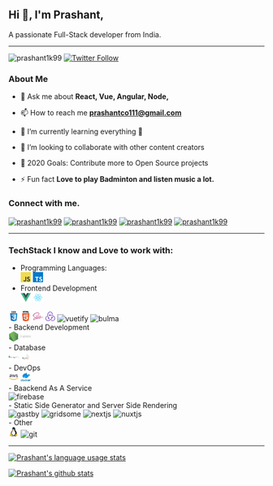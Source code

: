 ## Hi 👋, I'm Prashant,

A passionate Full-Stack developer from India.

---
<img src="https://komarev.com/ghpvc/?username=prashant1k99" alt="prashant1k99" /> [![Twitter Follow](https://img.shields.io/twitter/follow/prashant1k99?color=1DA1F2&logo=twitter&style=for-the-badge)](https://twitter.com/intent/follow?original_referer=https%3A%2F%2Fgithub.com%2Fprashant1k99&screen_name=prashant1k99)

### About Me

- 💬 Ask me about **React, Vue, Angular, Node,**

- 📫 How to reach me **prashantco111@gmail.com**

- 🌱 I’m currently learning everything 🤣

- 👯 I’m looking to collaborate with other content creators

- 🥅 2020 Goals: Contribute more to Open Source projects

- ⚡ Fun fact **Love to play Badminton and listen music a lot.**

### Connect with me.

<a href="https://dev.to/prashant1k99" target="blank"><img align="center" src="https://cdn.jsdelivr.net/npm/simple-icons@3.0.1/icons/dev-dot-to.svg" alt="prashant1k99" height="20" width="20" /></a>
<a href="https://twitter.com/prashant1k99" target="blank"><img align="center" src="https://cdn.jsdelivr.net/npm/simple-icons@3.0.1/icons/twitter.svg" alt="prashant1k99" height="20" width="20" /></a>
<a href="https://linkedin.com/in/prashant1k99" target="blank"><img align="center" src="https://cdn.jsdelivr.net/npm/simple-icons@3.0.1/icons/linkedin.svg" alt="prashant1k99" height="20" width="20" /></a>
<a href="https://medium.com/@prashant1k99" target="blank"><img align="center" src="https://cdn.jsdelivr.net/npm/simple-icons@3.0.1/icons/medium.svg" alt="prashant1k99" height="20" width="20" /></a>

---

### TechStack I know and Love to work with:

- Programming Languages:
  <br/>
  <img src="https://raw.githubusercontent.com/github/explore/80688e429a7d4ef2fca1e82350fe8e3517d3494d/topics/javascript/javascript.png" alt="javascript" width="20" height="20"/>
  <img src="https://raw.githubusercontent.com/github/explore/80688e429a7d4ef2fca1e82350fe8e3517d3494d/topics/typescript/typescript.png" alt="typescript" width="20" height="20"/>
  <br />
- Frontend Development
  <br />
  <img src="https://raw.githubusercontent.com/github/explore/80688e429a7d4ef2fca1e82350fe8e3517d3494d/topics/vue/vue.png" alt="vuejs" width="20" height="20"/>
  <img src="https://raw.githubusercontent.com/github/explore/80688e429a7d4ef2fca1e82350fe8e3517d3494d/topics/react/react.png" alt="react" width="20" height="20"/>
<!--   <img src="https://raw.githubusercontent.com/github/explore/80688e429a7d4ef2fca1e82350fe8e3517d3494d/topics/angular/angular.png" alt="angularjs" width="20" height="20"/> -->
<!--   <img src="https://raw.githubusercontent.com/github/explore/80688e429a7d4ef2fca1e82350fe8e3517d3494d/topics/bootstrap/bootstrap.png" alt="bootstrap" width="20" height="20"/> -->
  <img src="https://raw.githubusercontent.com/github/explore/80688e429a7d4ef2fca1e82350fe8e3517d3494d/topics/css/css.png" alt="css3" width="20" height="20"/>
  <img src="https://raw.githubusercontent.com/github/explore/80688e429a7d4ef2fca1e82350fe8e3517d3494d/topics/html/html.png" alt="html5" width="20" height="20"/>
  <img src="https://raw.githubusercontent.com/github/explore/80688e429a7d4ef2fca1e82350fe8e3517d3494d/topics/sass/sass.png" alt="sass" width="20" height="20"/>
  <img src="https://raw.githubusercontent.com/github/explore/80688e429a7d4ef2fca1e82350fe8e3517d3494d/topics/redux/redux.png" alt="redux" width="20" height="20"/>
<!--   <img src="https://raw.githubusercontent.com/github/explore/80688e429a7d4ef2fca1e82350fe8e3517d3494d/topics/webpack/webpack.png" alt="webpack" width="20" height="20"/> -->
<!--   <img src="https://raw.githubusercontent.com/github/explore/cb39e2385dfcec8a661d01bfacff6b1e33bbaa9d/topics/babel/babel.png" alt="babel" width="20" height="20"/> -->
<!--   <img src="https://www.vectorlogo.zone/logos/tailwindcss/tailwindcss-icon.svg" alt="tailwind" width="20" height="20"/> -->
  <img src="https://cdn.vuetifyjs.com/docs/images/logos/vuetify-logo-light.svg" alt="vuetify" width="20" height="20"/>
  <img src="https://raw.githubusercontent.com/gilbarbara/logos/804dc257b59e144eaca5bc6ffd16949752c6f789/logos/bulma.svg" alt="bulma" width="20" height="20"/>
  <br/>
- Backend Development
  <br/>
  <img src="https://raw.githubusercontent.com/github/explore/80688e429a7d4ef2fca1e82350fe8e3517d3494d/topics/nodejs/nodejs.png" alt="nodejs" width="20" height="20"/>
  <img src="https://raw.githubusercontent.com/github/explore/80688e429a7d4ef2fca1e82350fe8e3517d3494d/topics/express/express.png" alt="express" width="20" height="20"/>
  <br/>
<!-- - Mobile App Development
  <br/>
  <img src="https://www.vectorlogo.zone/logos/flutterio/flutterio-icon.svg" alt="flutter" width="20" height="20"/>
  <br /> -->
- Database
  <br />
  <img src="https://raw.githubusercontent.com/github/explore/80688e429a7d4ef2fca1e82350fe8e3517d3494d/topics/mongodb/mongodb.png" alt="mongodb" width="20" height="20"/>
  <img src="https://raw.githubusercontent.com/github/explore/80688e429a7d4ef2fca1e82350fe8e3517d3494d/topics/mysql/mysql.png" alt="mysql" width="20" height="20"/>
<!--   <img src="https://devicons.github.io/devicon/devicon.git/icons/postgresql/postgresql-original-wordmark.svg" alt="postgresql" width="20" height="20"/> -->
  <br />
- DevOps
  <br/>
  <img src="https://raw.githubusercontent.com/github/explore/fbceb94436312b6dacde68d122a5b9c7d11f9524/topics/aws/aws.png" alt="aws" width="20" height="20"/>
  <img src="https://raw.githubusercontent.com/github/explore/80688e429a7d4ef2fca1e82350fe8e3517d3494d/topics/docker/docker.png" alt="docker" width="20" height="20"/>
  <!-- <img src="https://www.vectorlogo.zone/logos/kubernetes/kubernetes-icon.svg" alt="kubernetes" width="20" height="20"/> -->
  <br />
- Baackend As A Service
  <br />
  <img src="https://www.vectorlogo.zone/logos/firebase/firebase-icon.svg" alt="firebase" width="20" height="20"/>
  <br />
<!-- - Framewrok
  <br />
  <img src="https://devicons.github.io/devicon/devicon.git/icons/laravel/laravel-plain-wordmark.svg" alt="laravel" width="20" height="20"/>
  <br /> -->
- Static Side Generator and Server Side Rendering
  <br />
  <img src="https://www.vectorlogo.zone/logos/gatsbyjs/gatsbyjs-icon.svg" alt="gastby" width="20" height="20"/>
  <img src="https://www.vectorlogo.zone/logos/gridsome/gridsome-icon.svg" alt="gridsome" width="20" height="20"/>
  <img src="https://cdn.worldvectorlogo.com/logos/nextjs-3.svg" alt="nextjs" width="20" height="20"/>
  <img src="https://www.vectorlogo.zone/logos/nuxtjs/nuxtjs-icon.svg" alt="nuxtjs" width="20" height="20"/>
  <br />
- Other
  <br />
  <img src="https://raw.githubusercontent.com/github/explore/80688e429a7d4ef2fca1e82350fe8e3517d3494d/topics/linux/linux.png" alt="linux" width="20" height="20"/>
  <img src="https://www.vectorlogo.zone/logos/git-scm/git-scm-icon.svg" alt="git" width="20" height="20"/>

---

[![Prashant's language usage stats](https://github-readme-stats.vercel.app/api/top-langs/?username=prashant1k99&layout=compact&hide=html&bg_color=30,e96443,904e95&title_color=fff&text_color=fff)](https://github.com/prashant1k99#hi--im-prashant)
<!-- <img src="https://github-readme-stats.codestackr.vercel.app/api?username=prashant1k99&show_icons=true&count_private=true" alt="prashant1k99" /> -->
[![Prashant's github stats](https://github-readme-stats.vercel.app/api?username=prashant1k99&bg_color=30,e96443,904e95&title_color=fff&text_color=fff&show_icons=true&icon_color=fff&count_private=true)](https://github.com/prashant1k99#hi--im-prashant)

